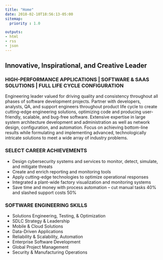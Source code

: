 ```yaml
---
title: "Home"
date: 2018-02-10T18:56:13-05:00
sitemap:
  priority : 1.0

outputs:
- html
- rss
- json
---
```


## Innovative, Inspirational, and Creative Leader


### HIGH-PERFORMANCE APPLICATIONS | SOFTWARE & SAAS SOLUTIONS | FULL LIFE CYCLE CONFIGURATION

Engineering leader valued for driving quality and consistency throughout all phases of software development projects.
Partner with developers, analysts, QA, and support engineers throughout product life cycle to create cutting-edge
engineering solutions, optimizing code and producing user-friendly, scalable, and bug-free software. Extensive expertise in
large system architecture development and administration as well as network design, configuration, and automation. Focus
on achieving bottom-line results while formulating and implementing advanced, technologically intricate solutions to meet
a wide array of industry problems.

### SELECT CAREER ACHIEVEMENTS
* Design cybersecurity systems and services to monitor, detect, simulate, and mitigate threats 
* Create and enrich reporting and monitoring tools
* Apply cutting-edge technologies to optimize operational responses
* Integrated a plant-wide factory visualization and monitoring systems
* Save time and money with process automation – cut manual tasks 40% and slashed support costs 50%


### SOFTWARE ENGINEERING SKILLS 
* Solutions Engineering, Testing, & Optimization 
* SDLC Strategy & Leadership 
* Mobile & Cloud Solutions 
* Data-Driven Applications 
* Reliability & Scalability, Automation
* Enterprise Software Development
* Global Project Management
* Security & Manufacturing Operations

# 
# 
